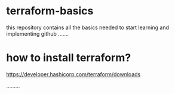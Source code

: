 # terraform-basics

this repository contains all the basics needed to start learning and implementing github
.......

# how to install terraform?
https://developer.hashicorp.com/terraform/downloads

.........


